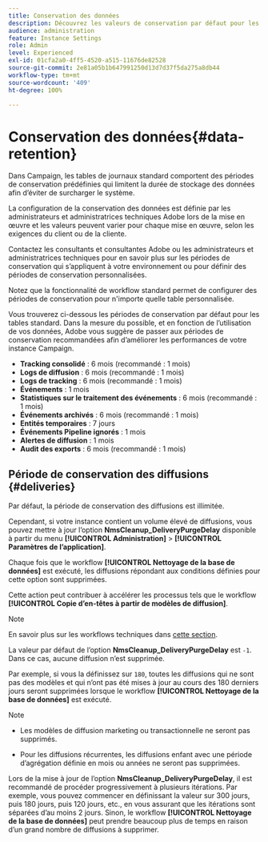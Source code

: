 ```yaml
---
title: Conservation des données
description: Découvrez les valeurs de conservation par défaut pour les tableaux standard
audience: administration
feature: Instance Settings
role: Admin
level: Experienced
exl-id: 01cfa2a0-4ff5-4520-a515-11676de82528
source-git-commit: 2e81a05b1b647991250d13d7d37f5da275a8db44
workflow-type: tm+mt
source-wordcount: '409'
ht-degree: 100%

---
```


# Conservation des données{#data-retention}

Dans Campaign, les tables de journaux standard comportent des périodes de conservation prédéfinies qui limitent la durée de stockage des données afin d’éviter de surcharger le système.

La configuration de la conservation des données est définie par les administrateurs et administratrices techniques Adobe lors de la mise en œuvre et les valeurs peuvent varier pour chaque mise en œuvre, selon les exigences du client ou de la cliente.

Contactez les consultants et consultantes Adobe ou les administrateurs et administratrices techniques pour en savoir plus sur les périodes de conservation qui s’appliquent à votre environnement ou pour définir des périodes de conservation personnalisées.

Notez que la fonctionnalité de workflow standard permet de configurer des périodes de conservation pour n&#39;importe quelle table personnalisée.

Vous trouverez ci-dessous les périodes de conservation par défaut pour les tables standard. Dans la mesure du possible, et en fonction de l’utilisation de vos données, Adobe vous suggère de passer aux périodes de conservation recommandées afin d’améliorer les performances de votre instance Campaign.

* **Tracking consolidé** : 6 mois (recommandé : 1 mois)
* **Logs de diffusion** : 6 mois (recommandé : 1 mois)
* **Logs de tracking** : 6 mois (recommandé : 1 mois)
* **Événements** : 1 mois
* **Statistiques sur le traitement des événements** : 6 mois (recommandé : 1 mois)
* **Événements archivés** : 6 mois (recommandé : 1 mois)
* **Entités temporaires** : 7 jours
* **Événements Pipeline ignorés** : 1 mois
* **Alertes de diffusion** : 1 mois
* **Audit des exports** : 6 mois (recommandé : 1 mois)

## Période de conservation des diffusions {#deliveries}

Par défaut, la période de conservation des diffusions est illimitée.

Cependant, si votre instance contient un volume élevé de diffusions, vous pouvez mettre à jour l’option **NmsCleanup_DeliveryPurgeDelay** disponible à partir du menu **[!UICONTROL Administration]** > **[!UICONTROL Paramètres de l’application]**.

Chaque fois que le workflow **[!UICONTROL Nettoyage de la base de données]** est exécuté, les diffusions répondant aux conditions définies pour cette option sont supprimées.

Cette action peut contribuer à accélérer les processus tels que le workflow **[!UICONTROL Copie d’en-têtes à partir de modèles de diffusion]**.

>[!NOTE]
>
>En savoir plus sur les workflows techniques dans [cette section](technical-workflows.md).


La valeur par défaut de l’option **NmsCleanup_DeliveryPurgeDelay** est `-1`. Dans ce cas, aucune diffusion n’est supprimée.

Par exemple, si vous la définissez sur `180`, toutes les diffusions qui ne sont pas des modèles et qui n’ont pas été mises à jour au cours des 180 derniers jours seront supprimées lorsque le workflow **[!UICONTROL Nettoyage de la base de données]** est exécuté.

>[!NOTE]
>
>* Les modèles de diffusion marketing ou transactionnelle ne seront pas supprimés.
>
>* Pour les diffusions récurrentes, les diffusions enfant avec une période d’agrégation définie en mois ou années ne seront pas supprimées.

Lors de la mise à jour de l’option **NmsCleanup_DeliveryPurgeDelay**, il est recommandé de procéder progressivement à plusieurs itérations. Par exemple, vous pouvez commencer en définissant la valeur sur 300 jours, puis 180 jours, puis 120 jours, etc., en vous assurant que les itérations sont séparées d’au moins 2 jours. Sinon, le workflow **[!UICONTROL Nettoyage de la base de données]** peut prendre beaucoup plus de temps en raison d’un grand nombre de diffusions à supprimer.

